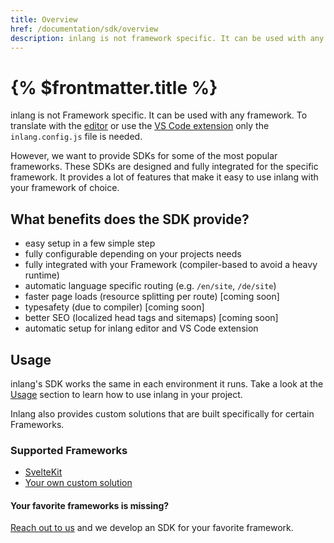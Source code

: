 ```yaml
---
title: Overview
href: /documentation/sdk/overview
description: inlang is not framework specific. It can be used with any framework.
---
```


# {% $frontmatter.title %}

inlang is not Framework specific. It can be used with any framework. To translate with the [editor](/editor) or use the [VS Code extension](https://marketplace.visualstudio.com/items?itemName=inlang.vs-code-extension) only the `inlang.config.js` file is needed.

However, we want to provide SDKs for some of the most popular frameworks. These SDKs are designed and fully integrated for the specific framework. It provides a lot of features that make it easy to use inlang with your framework of choice.

## What benefits does the SDK provide?

- easy setup in a few simple step
- fully configurable depending on your projects needs
- fully integrated with your Framework (compiler-based to avoid a heavy runtime)
- automatic language specific routing (e.g. `/en/site`, `/de/site`)
- faster page loads (resource splitting per route) [coming soon]
- typesafety (due to compiler) [coming soon]
- better SEO (localized head tags and sitemaps) [coming soon]
- automatic setup for inlang editor and VS Code extension

## Usage

inlang's SDK works the same in each environment it runs. Take a look at the [Usage](/documentation/sdk/usage) section to learn how to use inlang in your project.

Inlang also provides custom solutions that are built specifically for certain Frameworks.

### Supported Frameworks

 - [SvelteKit](/documentation/sdk/sveltekit)
 - [Your own custom solution](/documentation/sdk/custom)

#### Your favorite frameworks is missing?

[Reach out to us](https://github.com/inlang/inlang/discussions) and we develop an SDK for your favorite framework.
